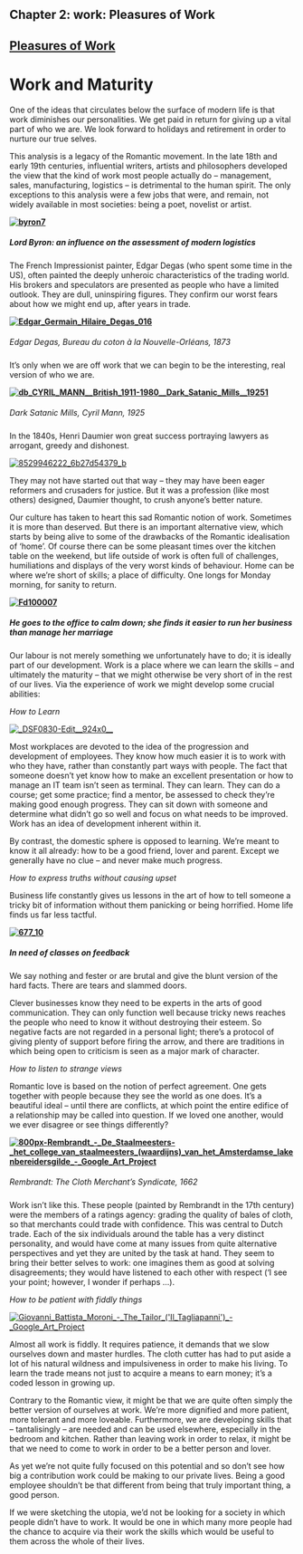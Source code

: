 Chapter  2: work: Pleasures of Work
----------------------------------

[Pleasures of Work](../category/work/pleasures-of-work/index.html)
------------------------------------------------------------------

Work and Maturity
=================

One of the ideas that circulates below the surface of modern life is that work diminishes our personalities. We get paid in return for giving up a vital part of who we are. We look forward to holidays and retirement in order to nurture our true selves.

<span style="font-weight: 400;">This analysis is a legacy of the Romantic movement. In the late 18th and early 19th centuries, influential writers, artists and philosophers developed the view that the kind of work most people actually do – management, sales, manufacturing, logistics – is detrimental to the human spirit. The only exceptions to this analysis were a few jobs that were, and remain, not widely available in most societies: being a poet, novelist or artist. </span>

****[![byron7](http://i1.wp.com/www.thebookoflife.org/wp-content/uploads/2015/09/byron7.jpg?resize=635%2C565)](http://i2.wp.com/www.thebookoflife.org/wp-content/uploads/2015/09/byron7.jpg)****

##### Lord Byron: an influence on the assessment of modern logistics

<span style="font-weight: 400;">The French Impressionist painter, Edgar Degas (who spent some time in the US), often painted the deeply unheroic characteristics of the trading world. His brokers and speculators are presented as people who have a limited outlook. They are dull, uninspiring figures. They confirm our worst fears about how we might end up, after years in trade.</span>

****[![Edgar\_Germain\_Hilaire\_Degas\_016](http://i0.wp.com/www.thebookoflife.org/wp-content/uploads/2015/09/Edgar_Germain_Hilaire_Degas_016.jpg?resize=635%2C501)](http://i2.wp.com/www.thebookoflife.org/wp-content/uploads/2015/09/Edgar_Germain_Hilaire_Degas_016.jpg)****

##### <span style="font-weight: 400;">Edgar Degas, *Bureau du coton à la Nouvelle-Orléans*, 1873</span>

<span style="font-weight: 400;">It’s only when we are off work that we can begin to be the interesting, real version of who we are.</span>

****[![db\_CYRIL\_MANN\_\_British\_1911-1980\_\_Dark\_Satanic\_Mills\_\_19251](http://i2.wp.com/www.thebookoflife.org/wp-content/uploads/2015/09/db_CYRIL_MANN__British_1911-1980__Dark_Satanic_Mills__19251.jpg?resize=635%2C532)](http://i0.wp.com/www.thebookoflife.org/wp-content/uploads/2015/09/db_CYRIL_MANN__British_1911-1980__Dark_Satanic_Mills__19251.jpg)****

##### <span style="font-weight: 400;">Dark Satanic Mills</span><span style="font-weight: 400;">, Cyril Mann, 1925</span>

<span style="font-weight: 400;">In the 1840s, Henri Daumier won great success portraying lawyers as arrogant, greedy and dishonest. </span>

[![8529946222\_6b27d54379\_b](http://i1.wp.com/www.thebookoflife.org/wp-content/uploads/2015/09/8529946222_6b27d54379_b.jpg?resize=635%2C401)](http://i2.wp.com/www.thebookoflife.org/wp-content/uploads/2015/09/8529946222_6b27d54379_b.jpg)

<span style="font-weight: 400;">They may not have started out that way – they may have been eager reformers and crusaders for justice. But it was a profession (like most others) designed, Daumier thought, to crush anyone’s better nature.</span>

<span style="font-weight: 400;">Our culture has taken to heart this sad Romantic notion of work. Sometimes it is more than deserved. But there is an important alternative view, which starts by being alive to some of the drawbacks of the Romantic idealisation of ‘home’. Of course there can be some pleasant times over the kitchen table on the weekend, but life outside of work is often full of challenges, humiliations and displays of the very worst kinds of behaviour. Home can be where we’re short of skills; a place of difficulty. One longs for Monday morning, for sanity to return.</span>

****[![Fd100007](http://i1.wp.com/www.thebookoflife.org/wp-content/uploads/2015/09/Fd100007.jpg?resize=635%2C442)](http://i0.wp.com/www.thebookoflife.org/wp-content/uploads/2015/09/Fd100007.jpg)****

##### He goes to the office to calm down; she finds it easier to run her business than manage her marriage

<span style="font-weight: 400;">Our labour is not merely something we unfortunately have to do; it is ideally part of our development. Work is a place where we can learn the skills – and ultimately the maturity – that we might otherwise be very short of in the rest of our lives. Via the experience of work we might develop some crucial abilities:</span>

*<span style="font-weight: 400;">How to Learn</span>*

[![\_DSF0830-Edit\_\_924x0\_\_](http://i2.wp.com/www.thebookoflife.org/wp-content/uploads/2015/09/DSF0830-Edit__924x0__.jpg?resize=635%2C492)](http://i0.wp.com/www.thebookoflife.org/wp-content/uploads/2015/09/DSF0830-Edit__924x0__.jpg)

<span style="font-weight: 400;">Most workplaces are devoted to the idea of the progression and development of employees. They know how much easier it is to work with who they have, rather than constantly part ways with people. The fact that someone doesn’t yet know how to make an excellent presentation or how to manage an IT team isn’t seen as terminal. They can learn. They can do a course; get some practice; find a mentor, be assessed to check they’re making good enough progress. They can sit down with someone and determine what didn’t go so well and focus on what needs to be improved. Work has an idea of development inherent within it.</span>

<span style="font-weight: 400;">By contrast, the domestic sphere is opposed to learning. We’re meant to know it all already: how to be a good friend, lover and parent. Except we generally have no clue – and never make much progress.</span>

*<span style="font-weight: 400;">How to express truths without causing upset</span>*

<span style="font-weight: 400;">Business life constantly gives us lessons in the art of how to tell someone a tricky bit of information without them panicking or being horrified. Home life finds us far less tactful.</span>

****[![677\_10](http://i1.wp.com/www.thebookoflife.org/wp-content/uploads/2015/09/677_10.jpg?resize=635%2C666)](http://i1.wp.com/www.thebookoflife.org/wp-content/uploads/2015/09/677_10.jpg)****

##### In need of classes on feedback

<span style="font-weight: 400;">We say nothing and fester or are brutal and give the blunt version of the hard facts. There are tears and slammed doors. </span>

Clever businesses know they need to be experts in the arts of good communication. They can only function well because tricky news reaches the people who need to know it without destroying their esteem. So negative facts are not regarded in a personal light; there’s a protocol of giving plenty of support before firing the arrow, and there are traditions in which being open to criticism is seen as a major mark of character.

*<span style="font-weight: 400;">How to listen to strange views</span>*

<span style="font-weight: 400;">Romantic love is based on the notion of perfect agreement. One gets together with people because they see the world as one does. It’s a beautiful ideal – until there are conflicts, at which point the entire edifice of a relationship may be called into question. If we loved one another, would we ever disagree or see things differently?</span>

****[![800px-Rembrandt\_-\_De\_Staalmeesters-\_het\_college\_van\_staalmeesters\_(waardijns)\_van\_het\_Amsterdamse\_lakenbereidersgilde\_-\_Google\_Art\_Project](http://i2.wp.com/www.thebookoflife.org/wp-content/uploads/2015/09/800px-Rembrandt_-_De_Staalmeesters-_het_college_van_staalmeesters_waardijns_van_het_Amsterdamse_lakenbereidersgilde_-_Google_Art_Project.jpg?resize=635%2C429)](http://i1.wp.com/www.thebookoflife.org/wp-content/uploads/2015/09/800px-Rembrandt_-_De_Staalmeesters-_het_college_van_staalmeesters_waardijns_van_het_Amsterdamse_lakenbereidersgilde_-_Google_Art_Project.jpg)****

##### <span style="font-weight: 400;">Rembrandt: </span><span style="font-weight: 400;">*The Cloth Merchant’s Syndicate*, 1662</span>

<span style="font-weight: 400;">Work isn’t like this. These people (painted by Rembrandt in the 17th century) were the members of a ratings agency: grading the quality of bales of cloth, so that merchants could trade with confidence. This was central to Dutch trade. Each of the six individuals around the table has a very distinct personality, and would have come at many issues from quite alternative perspectives and yet they are united by the task at hand. They seem to bring their better selves to work: one imagines them as good at solving disagreements; they would have listened to each other with respect (‘I see your point; however, I wonder if perhaps …).</span>

*<span style="font-weight: 400;">How to be patient with fiddly things</span>*

[![Giovanni\_Battista\_Moroni\_-\_The\_Tailor\_('Il\_Tagliapanni')\_-\_Google\_Art\_Project](http://i2.wp.com/www.thebookoflife.org/wp-content/uploads/2015/09/Giovanni_Battista_Moroni_-_The_Tailor_Il_Tagliapanni_-_Google_Art_Project.jpg?resize=550%2C639)](http://i2.wp.com/www.thebookoflife.org/wp-content/uploads/2015/09/Giovanni_Battista_Moroni_-_The_Tailor_Il_Tagliapanni_-_Google_Art_Project.jpg)

<span style="font-weight: 400;">Almost all work is fiddly. It requires patience, it demands that we slow ourselves down and master hurdles. The cloth cutter has had to put aside a lot of his natural wildness and impulsiveness in order to make his living. To learn the trade means not just to acquire a means to earn money; it’s a coded lesson in growing up.</span>

<span style="font-weight: 400;">Contrary to the Romantic view, it might be that we are quite often simply the better version of ourselves at work. We’re more dignified and more patient, more tolerant and more loveable. Furthermore, we are developing skills that – tantalisingly – are needed and can be used elsewhere, especially in the bedroom and kitchen. Rather than leaving work in order to relax, it might be that we need to come to work in order to be a better person and lover.</span>

<span style="font-weight: 400;">As yet we’re not quite fully focused on this potential and so don’t see how big a contribution work could be making to our private lives. Being a good employee shouldn’t be that different from being that truly important thing, a good person.</span>

<span style="font-weight: 400;">If we were sketching the utopia, we’d not be looking for a society in which people didn’t have to work. It would be one in which many more people had the chance to acquire via their work the skills which would be useful to them across the whole of their lives.</span>

